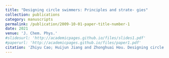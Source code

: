 ```yaml
---
title: "Designing circle swimmers: Principles and strate- gies"
collection: publications
category: manuscripts
permalink: /publication/2009-10-01-paper-title-number-1
date: 2021
venue: 'J. Chem. Phys.'
#slidesurl: 'http://academicpages.github.io/files/slides1.pdf'
#paperurl: 'http://academicpages.github.io/files/paper1.pdf'
citation: 'Zhiyu Cao; Huijun Jiang and Zhonghuai Hou. Designing circle swimmers: Principles and strate- gies. J. Chem. Phys. 2021, 155, 234901. DOI: 10.1063/5.0065529.'
---
```

